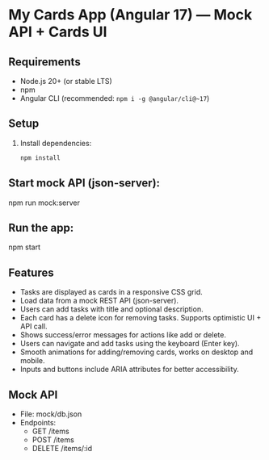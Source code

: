 # My Cards App (Angular 17) — Mock API + Cards UI

## Requirements
- Node.js 20+ (or stable LTS)
- npm
- Angular CLI (recommended: `npm i -g @angular/cli@~17`)

## Setup
1. Install dependencies:
   ```bash
   npm install

## Start mock API (json-server):
npm run mock:server

## Run the app:
npm start

## Features
- Tasks are displayed as cards in a responsive CSS grid.
- Load data from a mock REST API (json-server).
- Users can add tasks with title and optional description.
- Each card has a delete icon for removing tasks. Supports optimistic UI + API call.
- Shows success/error messages for actions like add or delete.
- Users can navigate and add tasks using the keyboard (Enter key).
- Smooth animations for adding/removing cards, works on desktop and mobile.
- Inputs and buttons include ARIA attributes for better accessibility.

## Mock API
- File: mock/db.json
- Endpoints:
    - GET /items
    - POST /items
    - DELETE /items/:id
